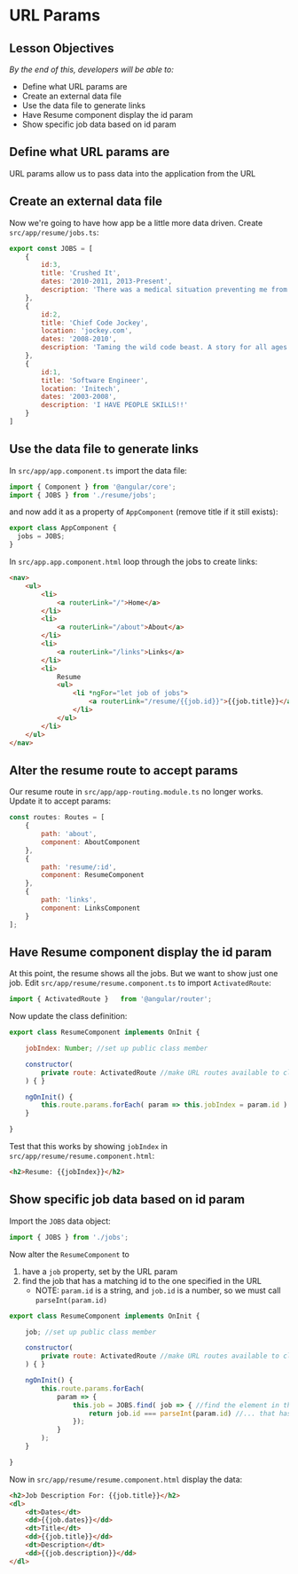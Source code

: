 # URL Params

## Lesson Objectives
*By the end of this, developers will be able to:*

- Define what URL params are
- Create an external data file
- Use the data file to generate links
- Have Resume component display the id param
- Show specific job data based on id param

## Define what URL params are

URL params allow us to pass data into the application from the URL

## Create an external data file

Now we're going to have how app be a little more data driven.  Create `src/app/resume/jobs.ts`:

```javascript
export const JOBS = [
    {
        id:3,
        title: 'Crushed It',
        dates: '2010-2011, 2013-Present',
        description: 'There was a medical situation preventing me from crushing it to my usual standards. So I had to take some time off until I was able to crush it at 100%, at which point I resumed crushing it full-time.'
    },
    {
        id:2,
        title: 'Chief Code Jockey',
        location: 'jockey.com',
        dates: '2008-2010',
        description: 'Taming the wild code beast. A story for all ages. A friendship for all time. Share the adventure.'
    },
    {
        id:1,
        title: 'Software Engineer',
        location: 'Initech',
        dates: '2003-2008',
        description: 'I HAVE PEOPLE SKILLS!!'
    }
]
```

## Use the data file to generate links

In `src/app/app.component.ts` import the data file:

```javascript
import { Component } from '@angular/core';
import { JOBS } from './resume/jobs';
```

and now add it as a property of `AppComponent` (remove title if it still exists):

```javascript
export class AppComponent {
  jobs = JOBS;
}
```

In `src/app.app.component.html` loop through the jobs to create links:

```html
<nav>
    <ul>
        <li>
            <a routerLink="/">Home</a>
        </li>
        <li>
            <a routerLink="/about">About</a>
        </li>
        <li>
            <a routerLink="/links">Links</a>
        </li>
        <li>
            Resume
            <ul>
                <li *ngFor="let job of jobs">
                    <a routerLink="/resume/{{job.id}}">{{job.title}}</a>
                </li>
            </ul>
        </li>
    </ul>
</nav>
```

## Alter the resume route to accept params

Our resume route in `src/app/app-routing.module.ts` no longer works.  Update it to accept params:

```javascript
const routes: Routes = [
    {
        path: 'about',
        component: AboutComponent
    },
    {
        path: 'resume/:id',
        component: ResumeComponent
    },
    {
        path: 'links',
        component: LinksComponent
    }
];
```

## Have Resume component display the id param

At this point, the resume shows all the jobs.  But we want to show just one job.  Edit `src/app/resume/resume.component.ts` to import `ActivatedRoute`:

```javascript
import { ActivatedRoute }   from '@angular/router';
```

Now update the class definition:

```javascript
export class ResumeComponent implements OnInit {

    jobIndex: Number; //set up public class member

    constructor(
        private route: ActivatedRoute //make URL routes available to class
    ) { }

    ngOnInit() {
        this.route.params.forEach( param => this.jobIndex = param.id )
    }

}
```

Test that this works by showing `jobIndex` in `src/app/resume/resume.component.html`:

```html
<h2>Resume: {{jobIndex}}</h2>
```

## Show specific job data based on id param

Import the `JOBS` data object:

```javascript
import { JOBS } from './jobs';
```

Now alter the `ResumeComponent` to

1. have a `job` property, set by the URL param
1. find the job that has a matching id to the one specified in the URL
    - NOTE: `param.id` is a string, and `job.id` is a number, so we must call `parseInt(param.id)`

```javascript
export class ResumeComponent implements OnInit {

    job; //set up public class member

    constructor(
        private route: ActivatedRoute //make URL routes available to class
    ) { }

    ngOnInit() {
        this.route.params.forEach(
            param => {
                this.job = JOBS.find( job => { //find the element in the JOBS array...
                    return job.id === parseInt(param.id) //... that has a matching id
                });
            }
        );
    }

}
```

Now in `src/app/resume/resume.component.html` display the data:

```html
<h2>Job Description For: {{job.title}}</h2>
<dl>
    <dt>Dates</dt>
    <dd>{{job.dates}}</dd>
    <dt>Title</dt>
    <dd>{{job.title}}</dd>
    <dt>Description</dt>
    <dd>{{job.description}}</dd>
</dl>
```

